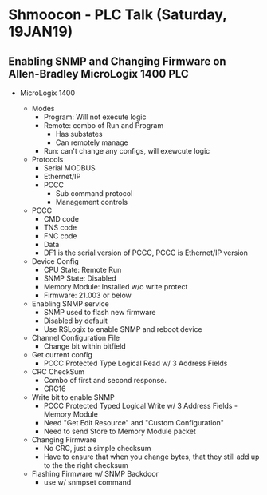# Shmoocon - PLC Talk (Saturday, 19JAN19)

## Enabling SNMP and Changing Firmware on Allen-Bradley MicroLogix 1400 PLC

- MicroLogix 1400

	- Modes
		- Program: Will not execute logic
		- Remote: combo of Run and Program
			- Has substates
			- Can remotely manage
		- Run: can't change any configs, will exewcute logic
	- Protocols
		- Serial MODBUS
		- Ethernet/IP
		- PCCC
			- Sub command protocol
			- Management controls
	- PCCC
		- CMD code
		- TNS code
		- FNC code
		- Data
		- DF1 is the serial version of PCCC, PCCC is Ethernet/IP version
	- Device Config
		- CPU State: Remote Run
		- SNMP State: Disabled
		- Memory Module: Installed w/o write protect
		- Firmware: 21.003 or below
	- Enabling SNMP service
		- SNMP used to flash new firmware
		- Disabled by default
		- Use RSLogix to enable SNMP and reboot device
	- Channel  Configuration File
		- Change bit within bitfield
	- Get current config
		- PCCC Protected Type Logical Read w/ 3 Address Fields
	- CRC CheckSum
		- Combo of first and second response.
		- CRC16
	- Write bit to enable SNMP
		- PCCC Protected Typed Logical Write w/ 3 Address Fields
	-Memory Module
		- Need "Get Edit Resource" and "Custom Configuration"
		- Need to send Store to Memory Module packet
	- Changing Firmware
		- No CRC, just a simple checksum
		- Have to ensure that when you change bytes, that they still add up to the the right checksum
	- Flashing Firmware w/ SNMP Backdoor
		- use w/ snmpset command
		
